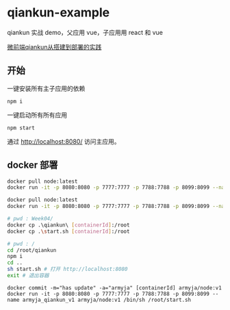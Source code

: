 # qiankun-example

qiankun 实战 demo，父应用 vue，子应用用 react 和 vue

[微前端qiankun从搭建到部署的实践](https://juejin.im/post/6875462470593904653)

## 开始
一键安装所有主子应用的依赖
```
npm i
```

一键启动所有所有应用
```
npm start
```
通过 [http://localhost:8080/](http://localhost:8080/) 访问主应用。

## docker 部署

```bash
docker pull node:latest
docker run -it -p 8080:8080 -p 7777:7777 -p 7788:7788 -p 8099:8099 --name armyja_qiankun node /bin/sh
```


```bash
docker pull node:latest
docker run -it -p 8080:8080 -p 7777:7777 -p 7788:7788 -p 8099:8099 --name armyja_qiankun node /bin/sh
```

```bash
# pwd : Week04/
docker cp .\qiankun\ [containerId]:/root
docker cp .\start.sh [containerId]:/root
```

```bash
# pwd : /
cd /root/qiankun
npm i
cd ..
sh start.sh # 打开 http://localhost:8080
exit # 退出容器
```

```
docker commit -m="has update" -a="armyja" [containerId] armyja/node:v1
docker run -it -p 8080:8080 -p 7777:7777 -p 7788:7788 -p 8099:8099 --name armyja_qiankun_v1 armyja/node:v1 /bin/sh /root/start.sh
```